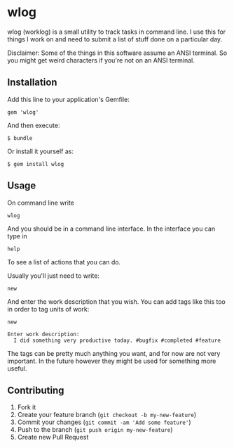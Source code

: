 # wlog

wlog (worklog) is a small utility to track tasks in command line. I use this
for things I work on and need to submit a list of stuff done on a particular 
day.

Disclaimer: Some of the things in this software assume an ANSI terminal. So you
might get weird characters if you're not on an ANSI terminal. 

## Installation

Add this line to your application's Gemfile:

    gem 'wlog'

And then execute:

    $ bundle

Or install it yourself as:

    $ gem install wlog

## Usage

On command line write

    wlog

And you should be in a command line interface. In the interface you can type in

    help

To see a list of actions that you can do. 

Usually you'll just need to write:

    new

And enter the work description that you wish. You can add tags like this too
in order to tag units of work:

    new

    Enter work description:
      I did something very productive today. #bugfix #completed #feature

The tags can be pretty much anything you want, and for now are not very 
important. In the future however they might be used for something more useful.

## Contributing

1. Fork it
2. Create your feature branch (`git checkout -b my-new-feature`)
3. Commit your changes (`git commit -am 'Add some feature'`)
4. Push to the branch (`git push origin my-new-feature`)
5. Create new Pull Request
